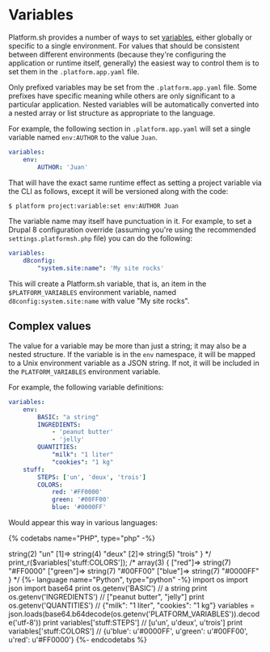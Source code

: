 # Variables

Platform.sh provides a number of ways to set [variables](/development/variables.md), either globally or specific to a single environment.  For values that should be consistent between different environments (because they're configuring the application or runtime itself, generally) the easiest way to control them is to set them in the `.platform.app.yaml` file.

Only prefixed variables may be set from the `.platform.app.yaml` file.  Some prefixes have specific meaning while others are only significant to a particular application.  Nested variables will be automatically converted into a nested array or list structure as appropriate to the language.

For example, the following section in `.platform.app.yaml` will set a single variable named `env:AUTHOR` to the value `Juan`.

```yaml
variables:
    env:
        AUTHOR: 'Juan'
```

That will have the exact same runtime effect as setting a project variable via the CLI as follows, except it will be versioned along with the code:

```bash
$ platform project:variable:set env:AUTHOR Juan
```

The variable name may itself have punctuation in it.  For example, to set a Drupal 8 configuration override (assuming you're using the recommended `settings.platformsh.php` file) you can do the following:

```yaml
variables:
    d8config:
        "system.site:name": 'My site rocks'
```

This will create a Platform.sh variable, that is, an item in the `$PLATFORM_VARIABLES` environment variable, named `d8config:system.site:name` with value "My site rocks".

## Complex values

The value for a variable may be more than just a string; it may also be a nested structure.  If the variable is in the `env` namespace, it will be mapped to a Unix environment variable as a JSON string.  If not, it will be included in the `PLATFORM_VARIABLES` environment variable.

For example, the following variable definitions:

```yaml
variables:
    env:
        BASIC: "a string"
        INGREDIENTS:
            - 'peanut butter'
            - 'jelly'
        QUANTITIES:
            "milk": "1 liter"
            "cookies": "1 kg"
    stuff:
        STEPS: ['un', 'deux', 'trois']
        COLORS:
            red: '#FF0000'
            green: '#00FF00'
            blue: '#0000FF'
```

Would appear this way in various languages:

{% codetabs name="PHP", type="php" -%}
<?php
var_dump($_ENV['BASIC']);
// string(8) "a string"

var_dump($_ENV['INGREDIENTS']);
// string(26) "["peanut butter", "jelly"]"

var_dump($_ENV['QUANTITIES']);
// string(38) "{"milk": "1 liter", "cookies": "1 kg"}"

$variables = json_decode(base64_decode($_ENV['PLATFORM_VARIABLES']), TRUE);

print_r($variables['stuff:STEPS']);
/*
array(3) {
  [0]=>
  string(2) "un"
  [1]=>
  string(4) "deux"
  [2]=>
  string(5) "trois"
}
*/

print_r($variables['stuff:COLORS']);
/*
array(3) {
  ["red"]=>
  string(7) "#FF0000"
  ["green"]=>
  string(7) "#00FF00"
  ["blue"]=>
  string(7) "#0000FF"
}
*/

{%- language name="Python", type="python" -%}
import os
import json
import base64

print os.getenv('BASIC')
// a string

print os.getenv('INGREDIENTS')
// ["peanut butter", "jelly"]

print os.getenv('QUANTITIES')
// {"milk": "1 liter", "cookies": "1 kg"}

variables = json.loads(base64.b64decode(os.getenv('PLATFORM_VARIABLES')).decode('utf-8'))

print variables['stuff:STEPS']
// [u'un', u'deux', u'trois']
print variables['stuff:COLORS']
// {u'blue': u'#0000FF', u'green': u'#00FF00', u'red': u'#FF0000'}

{%- endcodetabs %}
